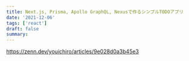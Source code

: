```yaml
---
title: Next.js, Prisma, Apollo GraphQL, Nexusで作るシンプルTODOアプリ
date: '2021-12-06'
tags: ['react']
draft: false
summary:
---
```


https://zenn.dev/youichiro/articles/9e028d0a3b45e3
